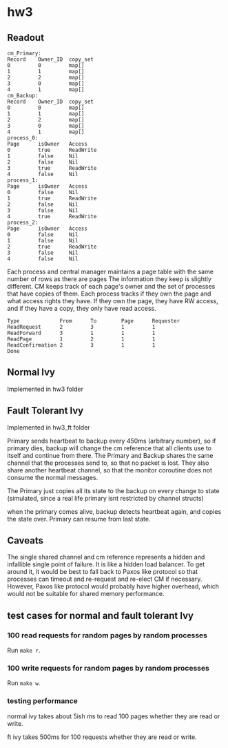 # hw3
## Readout
```
cm_Primary:
Record    Owner_ID  copy_set
0         0         map[]
1         1         map[]
2         2         map[]
3         0         map[]
4         1         map[]
cm_Backup:
Record    Owner_ID  copy_set
0         0         map[]
1         1         map[]
2         2         map[]
3         0         map[]
4         1         map[]
process_0:
Page      isOwner   Access
0         true      ReadWrite
1         false     Nil
2         false     Nil
3         true      ReadWrite
4         false     Nil
process_1:
Page      isOwner   Access
0         false     Nil
1         true      ReadWrite
2         false     Nil
3         false     Nil
4         true      ReadWrite
process_2:
Page      isOwner   Access
0         false     Nil
1         false     Nil
2         true      ReadWrite
3         false     Nil
4         false     Nil
```
Each process and central manager maintains a page table with the same number of rows as there are pages The information they keep is slightly different. CM keeps track of each page's owner and the set of processes that have copies of them. Each process tracks if they own the page and what access rights they have. If they own the page, they have RW access, and if they have a copy, they only have read access.

```
Type             From      To        Page      Requester
ReadRequest      2         3         1         1
ReadForward      3         1         1         1
ReadPage         1         2         1         1
ReadConfirmation 2         3         1         1
Done
```
## Normal Ivy
Implemented in hw3 folder

## Fault Tolerant Ivy

Implemented in hw3_ft folder

Primary sends heartbeat to backup every 450ms (arbitrary number), so if primary dies, backup will change the cm reference that all clients use to itself and continue from there. The Primary and Backup shares the same channel that the processes send to, so that no packet is lost. They also share another heartbeat channel, so that the monitor coroutine does not consume the normal messages.

The Primary just copies all its state to the backup on every change to state
(simulated, since a real life primary isnt restricted by channel structs)

when the primary comes alive, backup detects heartbeat again, and copies the state over. Primary can resume from last state.

## Caveats

The single shared channel and cm reference represents a hidden and infallible single point of failure. It is like a hidden load balancer. To get around it, it would be best to fall back to Paxos like protocol so that processes can timeout and re-request and re-elect CM if necessary. However, Paxos like protocol would probably have higher overhead, which would not be suitable for shared memory performance.


## test cases for normal and fault tolerant Ivy

### 100 read requests for random pages by random processes
Run `make r`.

### 100 write requests for random pages by random processes
Run `make w`.



### testing performance
normal ivy takes about 5ish ms to read 100 pages whether they are read or write.

ft ivy takes 500ms for 100 requests whether they are read or write.